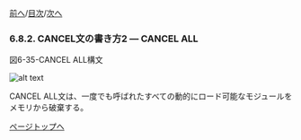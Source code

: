 <!--navi start1-->
[前へ](6-8-1.md)/[目次](https://momo2584.github.io/opensourcecobol.github.io/markdown/TOC.html)/[次へ](6-9.md)
<!--navi end1-->
### 6.8.2. CANCEL文の書き方2 ― CANCEL ALL

図6-35-CANCEL ALL構文

![alt text](Image/6-35(cancel).png)

CANCEL ALL文は、一度でも呼ばれたすべての動的にロード可能なモジュールをメモリから破棄する。

<!--navi start2-->

[ページトップへ](6-8-2.md)
<!--navi end2-->
